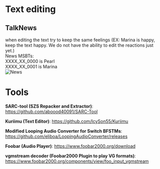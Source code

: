 # Text editing
## TalkNews
when editing the text try to keep the same feelings (EX: Marina is happy, keep the text happy. We do not have the ability to edit the reactions just yet.)<br>
News MSBTs:<br>
XXXX_XX_0000 is Pearl<br>
XXXX_XX_0001 is Marina<br>
![News](https://github.com/SunTheCourier/Splatoon-2-Meme-Mod/blob/master/News.png)
# Tools

****SARC-tool (SZS Repacker and Extractor)****: https://github.com/aboood40091/SARC-Tool

****Kuriimu (Text Editor)****: https://github.com/IcySon55/Kuriimu

****Modified Looping Audio Converter for Switch BFSTMs****: https://github.com/eliboa/LoopingAudioConverter/releases

****Foobar (Audio Player)****: https://www.foobar2000.org/download

****vgmstream decoder (Foobar2000 Plugin to play VG formats)****: https://www.foobar2000.org/components/view/foo_input_vgmstream
